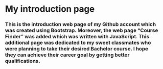 # My introduction page

### This is the introduction web page of my Github account which was created using Bootstrap. Moreover, the web page “Course Finder” was added which was written with JavaScript. This additional page was dedicated to my sweet classmates who were planning to take their desired Bachelor course. I hope they can achieve their career goal by getting better qualifications. 
